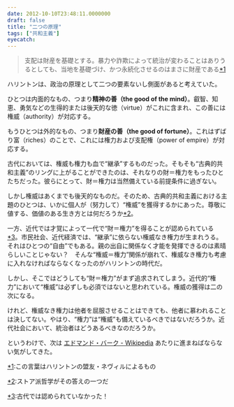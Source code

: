 ```yaml
---
date: 2012-10-10T23:48:11.0000000
draft: false
title: "二つの原理"
tags: ["共和主義"]
eyecatch: 
---
```


<blockquote>
<p>支配は財産を基礎とする。暴力や詐欺によって統治が変わることはありうるとしても、当地を基礎づけ、かつ永続化させるのはまさに財産である<a href="#f1" name="fn1" title="この言葉はハリントンの盟友・ネヴィルによるもの">*1</a></p>

</blockquote>
<p>ハリントンは、政治の原理として二つの要素ないし側面があると考えていた。</p><p>ひとつは内面的なもの、つまり<b>精神の善（the good of the mind）</b>。叡智、知恵、勇気などの生得的または後天的な徳（virtue）がこれに含まれ、この善には権威（authority）が対応する。</p><p>もうひとつは外的なもの、つまり<b>財産の善（the good of fortune）</b>。これはずばり富（riches）のことで、これには権力および支配権（power of empire）が対応する。</p><p>古代においては、権威も権力も血で“継承”するものだった。そもそも“古典的共和主義”のリングに上がることができたのは、それなりの財＝権力をもったひとたちだった。彼らにとって、財＝権力は当然備えている前提条件に過ぎない。</p><p>しかし権威はあくまでも後天的なものだ。そのため、古典的共和主義における主題のひとつは、いかに個人が（努力して）“権威”を獲得するかにあった。尊敬に値する、価値のある生き方とは何だろうか<a href="#f2" name="fn2" title="ストア派哲学がその答えの一つだ">*2</a>。</p><p>一方、近代では才覚によって一代で“財＝権力”を得ることが認められている<a href="#f3" name="fn3" title="古代では認められていなかった！">*3</a>。市民社会、近代経済では、“継承”に依らない権威なき権力が生まれうる。それはひとつの“自由”でもある。親の出自に関係なく才能を発揮できるのは素晴らしいことじゃない？　そんな“権威＝権力”関係が崩れて、権威なき権力も考慮に入れなければならなくなったのがハリントンの時代だ。</p><p>しかし、そこではどうしても“財＝権力”がまず追求されてしまう。近代的“権力”において“権威”は必ずしも必須ではないと思われている。権威の獲得は二の次になる。</p><p>けれど、権威なき権力は他者を屈服させることはできても、他者に慕われることは決してない。やはり、“権力”は“権威”も備えているべきではないだろうか。近代社会において、統治者はどうあるべきなのだろうか。</p><p>というわけで、次は <a href="http://ja.wikipedia.org/wiki/%E3%82%A8%E3%83%89%E3%83%9E%E3%83%B3%E3%83%89%E3%83%BB%E3%83%90%E3%83%BC%E3%82%AF">&#x30A8;&#x30C9;&#x30DE;&#x30F3;&#x30C9;&#x30FB;&#x30D0;&#x30FC;&#x30AF; - Wikipedia</a> あたりに進まねばならない気がしてきた。</p>
<div class="footnote">
<p class="footnote"><a href="#fn1" name="f1" class="footnote-number">*1</a><span class="footnote-delimiter">:</span><span class="footnote-text">この言葉はハリントンの盟友・ネヴィルによるもの</span></p>
<p class="footnote"><a href="#fn2" name="f2" class="footnote-number">*2</a><span class="footnote-delimiter">:</span><span class="footnote-text">ストア派哲学がその答えの一つだ</span></p>
<p class="footnote"><a href="#fn3" name="f3" class="footnote-number">*3</a><span class="footnote-delimiter">:</span><span class="footnote-text">古代では認められていなかった！</span></p>
</div>